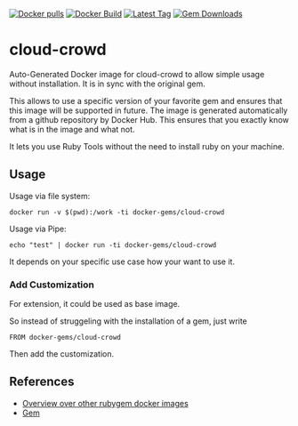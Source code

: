 [![Docker pulls](https://img.shields.io/docker/pulls/rubygem/cloud-crowd.svg)](https://hub.docker.com/r/rubygem/cloud-crowd/)
[![Docker Build](https://img.shields.io/docker/automated/rubygem/cloud-crowd.svg)](https://hub.docker.com/r/rubygem/cloud-crowd/)
[![Latest Tag](https://img.shields.io/github/tag/docker-rubygem/cloud-crowd.svg)](https://hub.docker.com/r/rubygem/cloud-crowd/)
[![Gem Downloads](https://img.shields.io/gem/dt/cloud-crowd.svg)](https://rubygems.org/gems/cloud-crowd/)
# cloud-crowd

Auto-Generated Docker image for cloud-crowd to allow simple usage without installation.
It is in sync with the original gem.

This allows to use a specific version of your favorite gem and ensures that this image will be supported in future.
The image is generated automatically from a github repository by Docker Hub.
This ensures that you exactly know what is in the image and what not.

It lets you use Ruby Tools without the need to install ruby on your machine.

## Usage

Usage via file system:

`docker run -v $(pwd):/work -ti docker-gems/cloud-crowd`

Usage via Pipe:

`echo "test" | docker run -ti docker-gems/cloud-crowd`

It depends on your specific use case how your want to use it.

### Add Customization

For extension, it could be used as base image.

So instead of struggeling with the installation of a gem, just write

`FROM docker-gems/cloud-crowd`

Then add the customization.

## References

 - [Overview over other rubygem docker images](https://github.com/thinkbot/docker-rubygem)
 - [Gem](https://rubygems.org/gems/cloud-crowd/)
